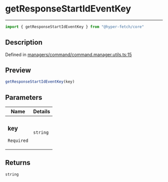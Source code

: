 

# getResponseStartIdEventKey

<div class="api-docs__separator" data-reactroot="">

---

</div><div class="api-docs__import" data-reactroot="">

```ts
import { getResponseStartIdEventKey } from "@hyper-fetch/core"
```

</div><div class="api-docs__section">

## Description

</div><div class="api-docs__description"><span class="api-docs__do-not-parse">



</span></div><p class="api-docs__definition">

Defined in [managers/command/command.manager.utils.ts:15](https://github.com/BetterTyped/hyper-fetch/blob/4197368e/packages/core/src/managers/command/command.manager.utils.ts#L15)

</p><div class="api-docs__section">

## Preview

</div><div class="api-docs__preview fn">

```ts
getResponseStartIdEventKey(key)
```

</div><div class="api-docs__section">

## Parameters

</div><div class="api-docs__parameters"><table><thead><tr><th>Name</th><th>Details</th></tr></thead><tbody><tr param-data="key"><td class="api-docs__param-name required">

### key 

`Required`

</td><td class="api-docs__param-type">

`string`

</td></tr></tbody></table></div><div class="api-docs__section">

## Returns

</div><div class="api-docs__returns">

```ts
string
```

</div>